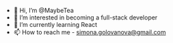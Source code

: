 - 👋 Hi, I’m @MaybeTea
- 👀 I’m interested in becoming a full-stack developer
- 🌱 I’m currently learning React 
- 📫 How to reach me - simona.golovanova@gmail.com

<!---
MaybeTea/MaybeTea is a ✨ special ✨ repository because its `README.md` (this file) appears on your GitHub profile.
You can click the Preview link to take a look at your changes.
--->
